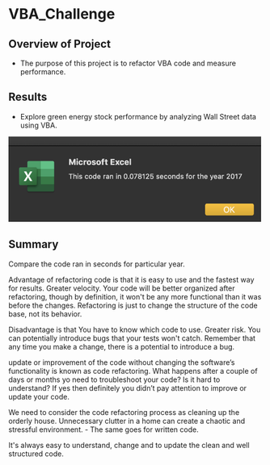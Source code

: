 # VBA_Challenge


## Overview of Project

- The purpose of this project is to refactor VBA code and measure performance. 


## Results

- Explore green energy stock performance by analyzing Wall Street data using VBA.


<img width="500" src="https://github.com/silpapoudell/Bootcamp-UTA-VIRT-DATA-PT-04-2021-U-B-MW/blob/main/02-VBA/Resources/VBA_Challenge_2017.png">


## Summary

Compare the code ran in seconds for particular year.



Advantage of refactoring code is that it is easy to use and the fastest way for results. Greater velocity.
Your code will be better organized after refactoring, though by definition, it won't be any more functional than it was before the changes. 
Refactoring is just to change the structure of the code base, not its behavior.

Disadvantage is that You have to know which code to use. Greater risk. 
You can potentially introduce bugs that your tests won't catch. 
Remember that any time you make a change, there is a potential to introduce a bug.


update or improvement of the code without changing the software’s functionality is known as code refactoring. 
What happens after a couple of days or months yo need to troubleshoot your code? Is it hard to understand? 
If yes then definitely you didn’t pay attention to improve or update your code.

We need to consider the code refactoring process as cleaning up the orderly house. Unnecessary clutter in a home can create a chaotic and stressful environment. - The same goes for written code.

It's always easy to understand, change and to update the clean and well structured code. 
